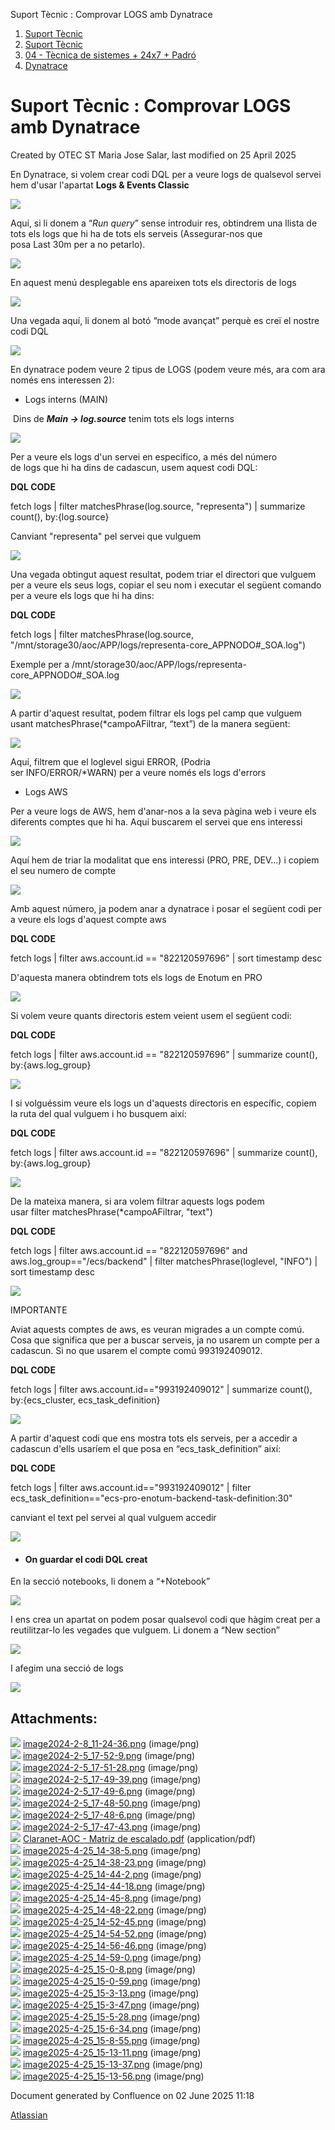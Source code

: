 Suport Tècnic : Comprovar LOGS amb Dynatrace  

1.  [Suport Tècnic](index.html)
2.  [Suport Tècnic](13893782.html)
3.  [04 - Tècnica de sistemes + 24x7 + Padró](26313202.html)
4.  [Dynatrace](Dynatrace_128647499.html)

Suport Tècnic : Comprovar LOGS amb Dynatrace
============================================

Created by OTEC ST Maria Jose Salar, last modified on 25 April 2025

En Dynatrace, si volem crear codi DQL per a veure logs de qualsevol servei hem d'usar l'apartat **Logs & Events Classic**

![](attachments/128647511/128647524.png)

Aquí, si li donem a “_Run query_” sense introduir res, obtindrem una llista de tots els logs que hi ha de tots els serveis (Assegurar-nos que posa Last 30m per a no petarlo).

![](attachments/128647511/128647527.png)

En aquest menú desplegable ens apareixen tots els directoris de logs

![](attachments/128647511/128647528.png)

Una vegada aquí, li donem al botó “mode avançat” perquè es creï el nostre codi DQL

![](attachments/128647511/128647530.png)

En dynatrace podem veure 2 tipus de LOGS (podem veure més, ara com ara només ens interessen 2):

*   Logs interns (MAIN)
    

 Dins de **_Main -> log.source_** tenim tots els logs interns

  

![](attachments/128647511/128647532.png)

  

Per a veure els logs d'un servei en especifico, a més del número de logs que hi ha dins de cadascun, usem aquest codi DQL:

**DQL CODE**

fetch logs
| filter matchesPhrase(log.source, "representa")
| summarize count(), by:{log.source}

Canviant "representa" pel servei que vulguem

  

![](attachments/128647511/128647534.png)

  

Una vegada obtingut aquest resultat, podem triar el directori que vulguem per a veure els seus logs, copiar el seu nom i executar el següent comando per a veure els logs que hi ha dins:

  

**DQL CODE**

fetch logs
| filter matchesPhrase(log.source, "/mnt/storage30/aoc/APP/logs/representa-core\_APPNODO#\_SOA.log")

Exemple per a /mnt/storage30/aoc/APP/logs/representa-core\_APPNODO#\_SOA.log

  

![](attachments/128647511/128647535.png)

  

A partir d'aquest resultat, podem filtrar els logs pel camp que vulguem usant matchesPhrase(\*campoAFiltrar, “text”) de la manera següent:

  

![](attachments/128647511/128647537.png)

Aquí, filtrem que el loglevel sigui ERROR, (Podria ser INFO/ERROR/\*WARN) per a veure només els logs d'errors

  

*   Logs AWS

Per a veure logs de AWS, hem d'anar-nos a la seva pàgina web i veure els diferents comptes que hi ha. Aquí buscarem el servei que ens interessi

  

![](attachments/128647511/128647542.png)

  

Aquí hem de triar la modalitat que ens interessi (PRO, PRE, DEV...) i copiem el seu numero de compte

  

![](attachments/128647511/128647538.png)

Amb aquest número, ja podem anar a dynatrace i posar el següent codi per a veure els logs d'aquest compte aws

  

**DQL CODE**

fetch logs 
| filter aws.account.id == "822120597696"
| sort timestamp desc

D'aquesta manera obtindrem tots els logs de Enotum en PRO

![](attachments/128647511/128647539.png)

Si volem veure quants directoris estem veient usem el següent codi:

**DQL CODE**

fetch logs 
| filter aws.account.id == "822120597696"
| summarize count(), by:{aws.log\_group}

![](attachments/128647511/128647540.png)

I si volguéssim veure els logs un d'aquests directoris en específic, copiem la ruta del qual vulguem i ho busquem així:

**DQL CODE**

fetch logs 
| filter aws.account.id == "822120597696"
| summarize count(), by:{aws.log\_group}

![](attachments/128647511/128647543.png)

De la mateixa manera, si ara volem filtrar aquests logs podem usar filter matchesPhrase(\*campoAFiltrar, "text")

**DQL CODE**

fetch logs 
| filter aws.account.id == "822120597696" and aws.log\_group=="/ecs/backend"
| filter matchesPhrase(loglevel, "INFO")
| sort timestamp desc

![](attachments/128647511/128647544.png)

IMPORTANTE

Aviat aquests comptes de aws, es veuran migrades a un compte comú. Cosa que significa que per a buscar serveis, ja no usarem un compte per a cadascun. Si no que usarem el compte comú 993192409012.

  

**DQL CODE**

fetch logs
| filter aws.account.id=="993192409012"
| summarize count(), by:{ecs\_cluster, ecs\_task\_definition}

![](attachments/128647511/128647545.png)

A partir d'aquest codi que ens mostra tots els serveis, per a accedir a cadascun d'ells usaríem el que posa en “ecs\_task\_definition” així:

**DQL CODE**

fetch logs
| filter aws.account.id=="993192409012"
| filter ecs\_task\_definition=="ecs-pro-enotum-backend-task-definition:30"

canviant el text pel servei al qual vulguem accedir

![](attachments/128647511/128647546.png)

*   #### On guardar el codi DQL creat
    

En la secció notebooks, li donem a “+Notebook”

![](attachments/128647511/128647548.png)

I ens crea un apartat on podem posar qualsevol codi que hàgim creat per a reutilitzar-lo les vegades que vulguem. Li donem a “New section”

![](attachments/128647511/128647549.png)

I afegim una secció de logs

![](attachments/128647511/128647550.png)

Attachments:
------------

![](images/icons/bullet_blue.gif) [image2024-2-8\_11-24-36.png](attachments/128647511/128647512.png) (image/png)  
![](images/icons/bullet_blue.gif) [image2024-2-5\_17-52-9.png](attachments/128647511/128647513.png) (image/png)  
![](images/icons/bullet_blue.gif) [image2024-2-5\_17-51-28.png](attachments/128647511/128647514.png) (image/png)  
![](images/icons/bullet_blue.gif) [image2024-2-5\_17-49-39.png](attachments/128647511/128647515.png) (image/png)  
![](images/icons/bullet_blue.gif) [image2024-2-5\_17-49-6.png](attachments/128647511/128647516.png) (image/png)  
![](images/icons/bullet_blue.gif) [image2024-2-5\_17-48-50.png](attachments/128647511/128647517.png) (image/png)  
![](images/icons/bullet_blue.gif) [image2024-2-5\_17-48-6.png](attachments/128647511/128647518.png) (image/png)  
![](images/icons/bullet_blue.gif) [image2024-2-5\_17-47-43.png](attachments/128647511/128647519.png) (image/png)  
![](images/icons/bullet_blue.gif) [Claranet-AOC - Matriz de escalado.pdf](attachments/128647511/128647520.pdf) (application/pdf)  
![](images/icons/bullet_blue.gif) [image2025-4-25\_14-38-5.png](attachments/128647511/128647523.png) (image/png)  
![](images/icons/bullet_blue.gif) [image2025-4-25\_14-38-23.png](attachments/128647511/128647524.png) (image/png)  
![](images/icons/bullet_blue.gif) [image2025-4-25\_14-44-2.png](attachments/128647511/128647527.png) (image/png)  
![](images/icons/bullet_blue.gif) [image2025-4-25\_14-44-18.png](attachments/128647511/128647528.png) (image/png)  
![](images/icons/bullet_blue.gif) [image2025-4-25\_14-45-8.png](attachments/128647511/128647530.png) (image/png)  
![](images/icons/bullet_blue.gif) [image2025-4-25\_14-48-22.png](attachments/128647511/128647532.png) (image/png)  
![](images/icons/bullet_blue.gif) [image2025-4-25\_14-52-45.png](attachments/128647511/128647534.png) (image/png)  
![](images/icons/bullet_blue.gif) [image2025-4-25\_14-54-52.png](attachments/128647511/128647535.png) (image/png)  
![](images/icons/bullet_blue.gif) [image2025-4-25\_14-56-46.png](attachments/128647511/128647537.png) (image/png)  
![](images/icons/bullet_blue.gif) [image2025-4-25\_14-59-0.png](attachments/128647511/128647538.png) (image/png)  
![](images/icons/bullet_blue.gif) [image2025-4-25\_15-0-8.png](attachments/128647511/128647539.png) (image/png)  
![](images/icons/bullet_blue.gif) [image2025-4-25\_15-0-59.png](attachments/128647511/128647540.png) (image/png)  
![](images/icons/bullet_blue.gif) [image2025-4-25\_15-3-13.png](attachments/128647511/128647542.png) (image/png)  
![](images/icons/bullet_blue.gif) [image2025-4-25\_15-3-47.png](attachments/128647511/128647543.png) (image/png)  
![](images/icons/bullet_blue.gif) [image2025-4-25\_15-5-28.png](attachments/128647511/128647544.png) (image/png)  
![](images/icons/bullet_blue.gif) [image2025-4-25\_15-6-34.png](attachments/128647511/128647545.png) (image/png)  
![](images/icons/bullet_blue.gif) [image2025-4-25\_15-8-55.png](attachments/128647511/128647546.png) (image/png)  
![](images/icons/bullet_blue.gif) [image2025-4-25\_15-13-11.png](attachments/128647511/128647548.png) (image/png)  
![](images/icons/bullet_blue.gif) [image2025-4-25\_15-13-37.png](attachments/128647511/128647549.png) (image/png)  
![](images/icons/bullet_blue.gif) [image2025-4-25\_15-13-56.png](attachments/128647511/128647550.png) (image/png)  

Document generated by Confluence on 02 June 2025 11:18

[Atlassian](http://www.atlassian.com/)